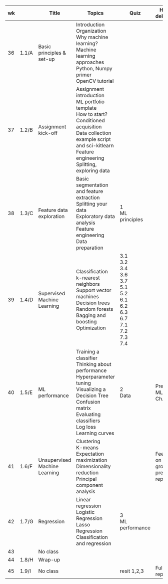| wk |  | Title | Topics | Quiz | Hand in deliverable | Géron (Ed3) | Bradski |
|----|------|-------|--------|------|------------------|------------------|------------------|
| 36 | 1.1/A | Basic principles & set-up | Introduction <br> Organization <br> Why machine learning? <br> Machine learning approaches <br> Python, Numpy primer <br> OpenCV tutorial | | | Ch1 | 769-779 |
| 37 | 1.2/B | Assignment kick-off | Assignment introduction <br> ML portfolio template <br> How to start? Conditioned acquisition <br> Data collection example script and sci-kitlearn <br> Feature engineering <br> Splitting, exploring data | | | 1 | 770-771 |
| 38 | 1.3/C | Feature data exploration| Basic segmentation and feature extraction <br> Splitting your data <br> Exploratory data analysis <br> Feature engineering <br> Data preparation | 1 <br>  ML principles | | 2.1 <br> 2.4 <br> 2.5| 799-848 <br> 859-864 <br> 875-906 |
| 39 | 1.4/D | Supervised Machine Learning | Classification <br> k-nearest neighbors <br> Support vector machines <br> Decision trees <br> Random forests <br> Bagging and boosting <br> Optimization | 3.1 <br> 3.2 <br> 3.4 <br> 3.6 <br> 3.7 <br> 5.1 <br> 5.2 <br> 6.1 <br> 6.2 <br> 6.3 <br> 6.7 <br> 7.1 <br> 7.2 <br> 7.3 <br> 7.4 | |   | |
| 40 | 1.5/E | ML performance | Training a classifier <br> Thinking about performance <br> Hyperparameter tuning <br> Visualizing a Decision Tree <br> Confusion matrix <br> Evaluating classifiers <br> Log loss <br> Learning curves | 2 <br> Data | Preliminary ML report, Ch. 1-3 | 3.3 <br> 3.5 162-165 <br> 183-184 | 864 |
| 41 | 1.6/F | Unsupervised Machine Learning | Clustering <br> K-means <br> Expectation maximization <br> Dimensionality reduction <br> Principal component analysis | | Feedback on other groups' preliminary report | 8.1 <br> 8.2 <br> 8.3 <br> 8.4 <br> 9 |
| 42 | 1.7/G | Regression | Linear regression <br> Logistic Regression <br> Lasso Regression <br> Classification and regression | 3 <br> ML performance | | 4 | 786-792 |
| 43 |       | No class | | | |   |   |
| 44 | 1.8/H | Wrap-up | | | |   |   |
| 45 | 1.9/I | No class | | resit 1,2,3 | Full ML report |   |   |